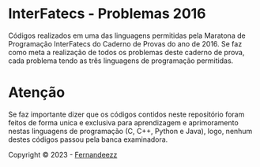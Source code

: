 # InterFatecs - Problemas 2016
Códigos realizados em uma das linguagens permitidas pela Maratona de Programação InterFatecs do Caderno de Provas do ano de 2016.
Se faz como meta a realização de todos os problemas deste caderno de prova, cada problema tendo as três linguagens de programação permitidas.

# Atenção
Se faz importante dizer que os códigos contidos neste repositório foram feitos de forma unica e exclusiva para aprendizagem e aprimoramento nestas linguagens de programação (C, C++, Python e Java), logo, nenhum destes códigos passou pela banca examinadora.

Copyright © 2023 - [Fernandeezz](https://github.com/Fernandeezz)
